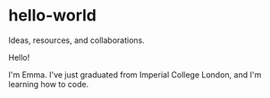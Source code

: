 # hello-world
Ideas, resources, and collaborations. 

Hello! 

I'm Emma. I've just graduated from Imperial College London, and I'm learning how to code.
